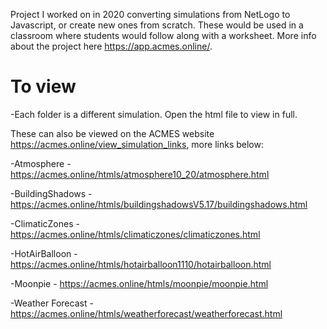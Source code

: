 Project I worked on in 2020 converting simulations from NetLogo to Javascript, or create new ones from scratch. These would be used in a classroom where students would follow along with a worksheet. More info about the project here https://app.acmes.online/.

To view
========================================================
-Each folder is a different simulation. Open the html file to view in full.


These can also be viewed on the ACMES website https://acmes.online/view_simulation_links, more links below:

-Atmosphere - https://acmes.online/htmls/atmosphere10_20/atmosphere.html

-BuildingShadows - https://acmes.online/htmls/buildingshadowsV5.17/buildingshadows.html

-ClimaticZones - https://acmes.online/htmls/climaticzones/climaticzones.html

-HotAirBalloon - https://acmes.online/htmls/hotairballoon1110/hotairballoon.html

-Moonpie - https://acmes.online/htmls/moonpie/moonpie.html

-Weather Forecast - https://acmes.online/htmls/weatherforecast/weatherforecast.html
